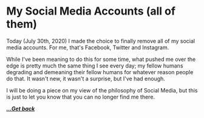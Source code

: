 # My Social Media Accounts (all of them)

Today (July 30th, 2020) I made the choice to finally remove all of my social media accounts. For me, that's Facebook, Twitter and Instagram.

While I've been meaning to do this for some time, what pushed me over the edge is pretty much the same thing I see every day; my fellow humans degrading and demeaning their fellow humans for whatever reason people do that. It wasn't new, it wasn't a surprise, but I've had enough.

I will be doing a piece on my view of the philosophy of Social Media, but this is just to let you know that you can no longer find me there.

[***...Get back***](../miscellaneous.html)

